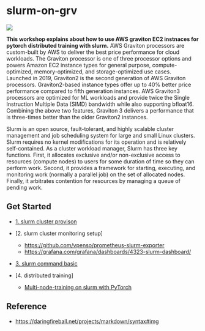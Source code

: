 # slurm-on-grv

![](https://github.com/gnosia93/slurm-on-grv/blob/main/tutorial/images/slurm-ws-arch.png)

**This workshop explains about how to use AWS graviton EC2 instnaces for pytorch distributed training with slurm.** 
AWS Graviton processors are custom-built by AWS to deliver the best price performance for cloud workloads. The Graviton processor is one of three processor options and powers Amazon EC2 instance types for general purpose, compute-optimized, memory-optimized, and storage-optimized use cases.  
Launched in 2019, Graviton2 is the second generation of AWS Graviton processors. Graviton2-based instance types offer up to 40% better price performance compared to fifth generation instances.
AWS Graviton3 processors are optimized for ML workloads and provide twice the Single Instruction Multiple Data (SIMD) bandwidth while also supporting bfloat16. Combining the above two features, Graviton 3 delivers a performance that is three-times better than the older Graviton2 instances.  

Slurm is an open source, fault-tolerant, and highly scalable cluster management and job scheduling system for large and small Linux clusters. Slurm requires no kernel modifications for its operation and is relatively self-contained. As a cluster workload manager, Slurm has three key functions. First, it allocates exclusive and/or non-exclusive access to resources (compute nodes) to users for some duration of time so they can perform work. Second, it provides a framework for starting, executing, and monitoring work (normally a parallel job) on the set of allocated nodes. Finally, it arbitrates contention for resources by managing a queue of pending work.

## Get Started ##

* [1. slurm cluster provison](https://github.com/gnosia93/slurm-on-grv/blob/main/tutorial/1.provison.md)

* [2. slurm cluster monitoring setup]
   - https://github.com/vpenso/prometheus-slurm-exporter
   - https://grafana.com/grafana/dashboards/4323-slurm-dashboard/

* [3. slurm command basic](https://github.com/gnosia93/slurm-on-grv/blob/main/tutorial/3.slurm-basic.md)

* [4. distributed training]
  * [Multi-node-training on slurm with PyTorch](https://gist.github.com/TengdaHan/1dd10d335c7ca6f13810fff41e809904)




## Reference ##

* https://daringfireball.net/projects/markdown/syntax#img





